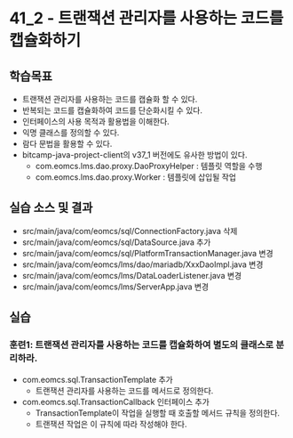 # 41_2 - 트랜잭션 관리자를 사용하는 코드를 캡슐화하기

## 학습목표

- 트랜잭션 관리자를 사용하는 코드를 캡슐화 할 수 있다.
- 반복되는 코드를 캡슐화하여 코드를 단순화시킬 수 있다.
- 인터페이스의 사용 목적과 활용법을 이해한다.
- 익명 클래스를 정의할 수 있다.
- 람다 문법을 활용할 수 있다.
- bitcamp-java-project-client의 v37_1 버전에도 유사한 방법이 있다.
  - com.eomcs.lms.dao.proxy.DaoProxyHelper : 템플릿 역할을 수행 
  - com.eomcs.lms.dao.proxy.Worker : 템플릿에 삽입될 작업

## 실습 소스 및 결과

- src/main/java/com/eomcs/sql/ConnectionFactory.java 삭제
- src/main/java/com/eomcs/sql/DataSource.java 추가
- src/main/java/com/eomcs/sql/PlatformTransactionManager.java 변경
- src/main/java/com/eomcs/lms/dao/mariadb/XxxDaoImpl.java 변경
- src/main/java/com/eomcs/lms/DataLoaderListener.java 변경
- src/main/java/com/eomcs/lms/ServerApp.java 변경

## 실습  

### 훈련1: 트랜잭션 관리자를 사용하는 코드를 캡슐화하여 별도의 클래스로 분리하라.

- com.eomcs.sql.TransactionTemplate 추가
  - 트랜잭션 관리자를 사용하는 코드를 메서드로 정의한다.
- com.eomcs.sql.TransactionCallback 인터페이스 추가
  - TransactionTemplate이 작업을 실행할 때 호출할 메서드 규칙을 정의한다.
  - 트랜잭션 작업은 이 규칙에 따라 작성해야 한다.
  

